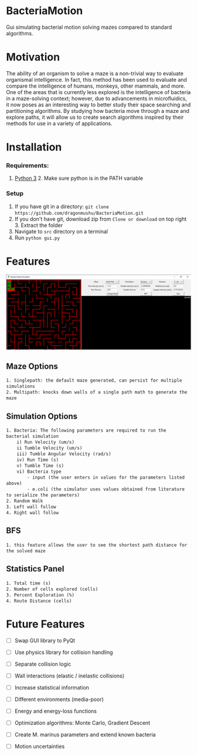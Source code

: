 # BacteriaMotion
Gui simulating bacterial motion solving mazes compared to standard algorithms.

# Motivation
The ability of an organism to solve a maze is a non-trivial way to evaluate organismal intelligence. In fact, this method has been used to evaluate and compare the intelligence of humans, monkeys, other mammals, and more. One of the areas that is currently less explored is the intelligence of bacteria in a maze-solving context; however, due to advancements in microfluidics, it now poses as an interesting way to better study their space searching and partitioning algorithms. By studying how bacteria move through a maze and explore paths, it will allow us to create search algorithms inspired by their methods for use in a variety of applications. 

# Installation

### Requirements:
1. [Python 3](https://www.python.org/downloads/) 
    2. Make sure python is in the PATH variable

### Setup
1. If you have git in a directory: `git clone https://github.com/dragonmushu/BacteriaMotion.git`  
2. If you don't have git, download zip from `Clone or download` on top right
    3. Extract the folder
3. Navigate to `src` directory on a terminal
4. Run `python gui.py`

# Features

![Example E.Coli Run](images/ecoli_example.png)

## Maze Options
    1. Singlepath: the default maze generated, can persist for multiple simulations
    2. Multipath: knocks down walls of a single path math to generate the maze

## Simulation Options
    1. Bacteria: The following parameters are required to run the bacterial simulation
        i) Run Velocity (um/s)
        ii Tumble Velocity (um/s)
        iii) Tumble Angular Velocity (rad/s)
        iv) Run Time (s)
        v) Tumble Time (s) 
        vi) Bacteria type
            - input (the user enters in values for the parameters listed above)
            - e.coli (the simulator uses values obtained from literature to serialize the parameters)
    2. Random Walk
    3. Left wall follow
    4. Right wall follow
    
## BFS
    1. this feature allows the user to see the shortest path distance for the solved maze

## Statistics Panel
    1. Total time (s)
    2. Number of cells explored (cells)
    3. Percent Exploration (%)
    4. Route Distance (cells)

# Future Features

- [ ] Swap GUI library to PyQt
- [ ] Use physics library for collision handling
- [ ] Separate collision logic
- [ ] Wall interactions (elastic / inelastic collisions)
- [ ] Increase statistical information
- [ ] Different environments (media-poor)
- [ ] Energy and energy-loss functions
- [ ] Optimization algorithms: Monte Carlo, Gradient Descent
- [ ] Create M. marinus parameters and extend known bacteria
- [ ] Motion uncertainties

